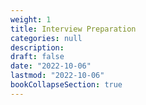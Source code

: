 ```yaml
---
weight: 1
title: Interview Preparation
categories: null
description: 
draft: false
date: "2022-10-06"
lastmod: "2022-10-06"
bookCollapseSection: true
---
```


